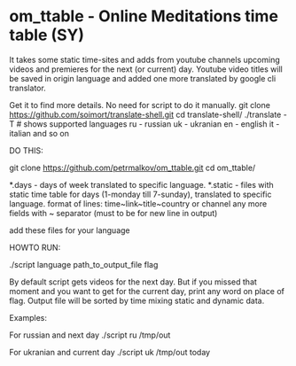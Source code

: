 # om_ttable - Online Meditations time table (SY)

It takes some static time-sites and adds from youtube channels upcoming videos and premieres for the next (or current) day.
Youtube video titles will be saved in origin language and added one more translated by google cli translator.

Get it to find more details. No need for script to do it manually.
git clone https://github.com/soimort/translate-shell.git
cd translate-shell/
./translate -T  # shows supported languages
ru - russian
uk - ukranian
en - english
it - italian
and so on

DO THIS:

git clone https://github.com/petrmalkov/om_ttable.git
cd om_ttable/

*.days - days of week translated to specific language.
*.static - files with static time table for days (1-monday till 7-sunday), translated to specific language.
format of lines:
time~link~title~country or channel
any more fields with ~ separator (must to be for new line in output)

add these files for your language

HOWTO RUN:

./script language path_to_output_file flag

By default script gets videos for the next day.
But if you missed that moment and you want to get for the current day, print any word on place of flag.
Output file will be sorted by time mixing static and dynamic data.

Examples:

For russian and next day
./script ru /tmp/out

For ukranian and current day
./script uk /tmp/out today

